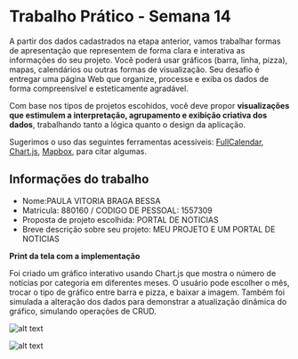 
# Trabalho Prático - Semana 14

A partir dos dados cadastrados na etapa anterior, vamos trabalhar formas de apresentação que representem de forma clara e interativa as informações do seu projeto. Você poderá usar gráficos (barra, linha, pizza), mapas, calendários ou outras formas de visualização. Seu desafio é entregar uma página Web que organize, processe e exiba os dados de forma compreensível e esteticamente agradável.

Com base nos tipos de projetos escohidos, você deve propor **visualizações que estimulem a interpretação, agrupamento e exibição criativa dos dados**, trabalhando tanto a lógica quanto o design da aplicação.

Sugerimos o uso das seguintes ferramentas acessíveis: [FullCalendar](https://fullcalendar.io/), [Chart.js](https://www.chartjs.org/), [Mapbox](https://docs.mapbox.com/api/), para citar algumas.

## Informações do trabalho

- Nome:PAULA VITORIA BRAGA BESSA
- Matricula: 880160 / CODIGO DE PESSOAL: 1557309
- Proposta de projeto escolhida: PORTAL DE NOTICIAS
- Breve descrição sobre seu projeto: MEU PROJETO E UM PORTAL DE NOTICIAS

**Print da tela com a implementação**

Foi criado um gráfico interativo usando Chart.js que mostra o número de notícias por categoria em diferentes meses. O usuário pode escolher o mês, trocar o tipo de gráfico entre barra e pizza, e baixar a imagem. Também foi simulada a alteração dos dados para demonstrar a atualização dinâmica do gráfico, simulando operações de CRUD.

![alt text](image.png)

![alt text](image-1.png)

